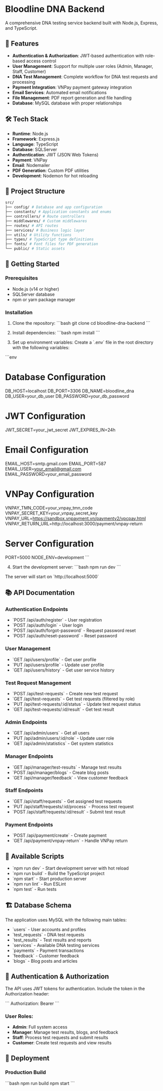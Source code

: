 # Bloodline DNA Backend

A comprehensive DNA testing service backend built with Node.js, Express, and TypeScript.

## 🚀 Features

- **Authentication & Authorization**: JWT-based authentication with role-based access control
- **User Management**: Support for multiple user roles (Admin, Manager, Staff, Customer)
- **DNA Test Management**: Complete workflow for DNA test requests and processing
- **Payment Integration**: VNPay payment gateway integration
- **Email Services**: Automated email notifications
- **File Management**: PDF report generation and file handling
- **Database**: MySQL database with proper relationships

## 🛠 Tech Stack

- **Runtime**: Node.js
- **Framework**: Express.js
- **Language**: TypeScript
- **Database**: SQLServer
- **Authentication**: JWT (JSON Web Tokens)
- **Payment**: VNPay
- **Email**: Nodemailer
- **PDF Generation**: Custom PDF utilities
- **Development**: Nodemon for hot reloading

## 📁 Project Structure

```bash
src/
├── config/ # Database and app configuration
├── constants/ # Application constants and enums
├── controllers/ # Route controllers
├── middlewares/ # Custom middlewares
├── routes/ # API routes
├── services/ # Business logic layer
├── utils/ # Utility functions
├── types/ # TypeScript type definitions
├── fonts/ # Font files for PDF generation
└── public/ # Static assets
```

## 🚦 Getting Started

### Prerequisites

- Node.js (v14 or higher)
- SQLServer database
- npm or yarn package manager

### Installation

1. Clone the repository:
   \`\`\`bash
   git clone <repository-url>
   cd bloodline-dna-backend
   \`\`\`

2. Install dependencies:
   \`\`\`bash
   npm install
   \`\`\`

3. Set up environment variables:
   Create a \`.env\` file in the root directory with the following variables:

\`\`\`env

# Database Configuration

DB_HOST=localhost
DB_PORT=3306
DB_NAME=bloodline_dna
DB_USER=your_db_user
DB_PASSWORD=your_db_password

# JWT Configuration

JWT_SECRET=your_jwt_secret
JWT_EXPIRES_IN=24h

# Email Configuration

EMAIL_HOST=smtp.gmail.com
EMAIL_PORT=587
EMAIL_USER=your_email@gmail.com
EMAIL_PASSWORD=your_email_password

# VNPay Configuration

VNPAY_TMN_CODE=your_vnpay_tmn_code
VNPAY_SECRET_KEY=your_vnpay_secret_key
VNPAY_URL=https://sandbox.vnpayment.vn/paymentv2/vpcpay.html
VNPAY_RETURN_URL=http://localhost:3000/payment/vnpay-return

# Server Configuration

PORT=5000
NODE_ENV=development
\`\`\`


4. Start the development server:
   \`\`\`bash
   npm run dev
   \`\`\`

The server will start on \`http://localhost:5000\`

## 📚 API Documentation

### Authentication Endpoints

- \`POST /api/auth/register\` - User registration
- \`POST /api/auth/login\` - User login
- \`POST /api/auth/forgot-password\` - Request password reset
- \`POST /api/auth/reset-password\` - Reset password

### User Management

- \`GET /api/users/profile\` - Get user profile
- \`PUT /api/users/profile\` - Update user profile
- \`GET /api/users/history\` - Get user service history

### Test Request Management

- \`POST /api/test-requests\` - Create new test request
- \`GET /api/test-requests\` - Get test requests (filtered by role)
- \`PUT /api/test-requests/:id/status\` - Update test request status
- \`GET /api/test-requests/:id/result\` - Get test result

### Admin Endpoints

- \`GET /api/admin/users\` - Get all users
- \`PUT /api/admin/users/:id/role\` - Update user role
- \`GET /api/admin/statistics\` - Get system statistics

### Manager Endpoints

- \`GET /api/manager/test-results\` - Manage test results
- \`POST /api/manager/blogs\` - Create blog posts
- \`GET /api/manager/feedback\` - View customer feedback

### Staff Endpoints

- \`GET /api/staff/requests\` - Get assigned test requests
- \`PUT /api/staff/requests/:id/process\` - Process test request
- \`POST /api/staff/requests/:id/result\` - Submit test result

### Payment Endpoints

- \`POST /api/payment/create\` - Create payment
- \`GET /api/payment/vnpay-return\` - Handle VNPay return

## 🔧 Available Scripts

- \`npm run dev\` - Start development server with hot reload
- \`npm run build\` - Build the TypeScript project
- \`npm start\` - Start production server
- \`npm run lint\` - Run ESLint
- \`npm test\` - Run tests

## 🏗 Database Schema

The application uses MySQL with the following main tables:

- \`users\` - User accounts and profiles
- \`test_requests\` - DNA test requests
- \`test_results\` - Test results and reports
- \`services\` - Available DNA testing services
- \`payments\` - Payment transactions
- \`feedback\` - Customer feedback
- \`blogs\` - Blog posts and articles

## 🔐 Authentication & Authorization

The API uses JWT tokens for authentication. Include the token in the Authorization header:

\`\`\`
Authorization: Bearer <your-jwt-token>
\`\`\`

### User Roles:

- **Admin**: Full system access
- **Manager**: Manage test results, blogs, and feedback
- **Staff**: Process test requests and submit results
- **Customer**: Create test requests and view results

## 🚀 Deployment

### Production Build

\`\`\`bash
npm run build
npm start
\`\`\`
